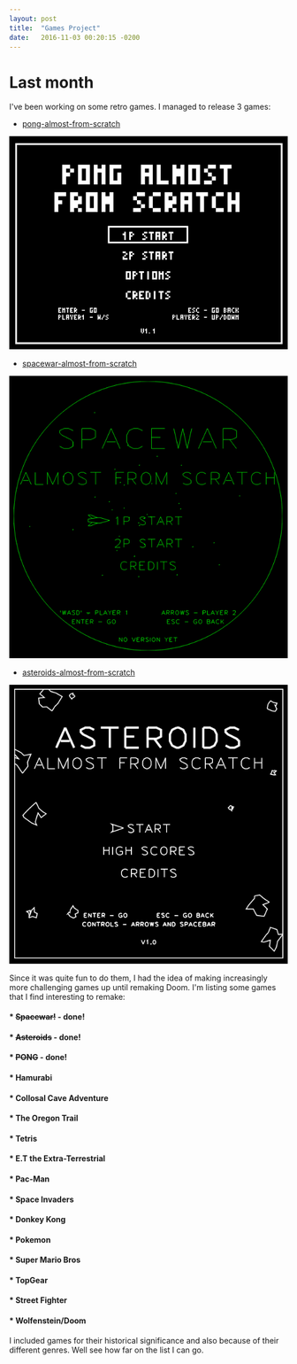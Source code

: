 ```yaml
---
layout: post
title:  "Games Project"
date:   2016-11-03 00:20:15 -0200
---
```

# Last month
I've been working on some retro games. I managed to release 3 games:
* [pong-almost-from-scratch](https://armlessjohn404.github.io/pong-almost-from-scratch/)

<img class="img img-responsive" alt="pong-almost-from-scratch" src="https://raw.githubusercontent.com/ArmlessJohn404/pong-almost-from-scratch/master/assets/opengraph.png"/>

* [spacewar-almost-from-scratch](https://armlessjohn404.github.io/spacewar-almost-from-scratch/)

<img class="img img-responsive" alt="spacewar-almost-from-scratch" src="https://raw.githubusercontent.com/ArmlessJohn404/spacewar-almost-from-scratch/master/assets/opengraph.png"/>

* [asteroids-almost-from-scratch](https://asteroids-almost-from-scratch.herokuapp.com/)

<img class="img img-responsive" alt="asteroids-almost-from-scratch" src="https://raw.githubusercontent.com/ArmlessJohn404/asteroids-almost-from-scratch/master/docs/assets/opengraph.png"/>

Since it was quite fun to do them, I had the idea of making increasingly more challenging games up until remaking Doom.
I'm listing some games that I find interesting to remake:
#### * ~~Spacewar!~~ - done!
#### * ~~Asteroids~~ - done!
#### * ~~PONG~~ - done!
#### * Hamurabi
#### * Collosal Cave Adventure
#### * The Oregon Trail
#### * Tetris
#### * E.T the Extra-Terrestrial
#### * Pac-Man
#### * Space Invaders
#### * Donkey Kong
#### * Pokemon
#### * Super Mario Bros
#### * TopGear
#### * Street Fighter
#### * Wolfenstein/Doom

I included games for their historical significance and also because of their different genres. Well see how far on the list I can go.
